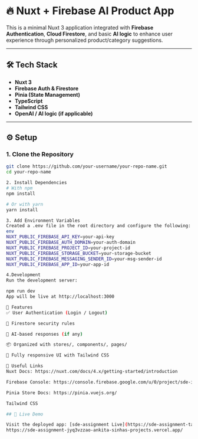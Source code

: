 # 🔥 Nuxt + Firebase AI Product App

This is a minimal Nuxt 3 application integrated with **Firebase Authentication**, **Cloud Firestore**, and basic **AI logic** to enhance user experience through personalized product/category suggestions.

---

## 🛠 Tech Stack

- **Nuxt 3**
- **Firebase Auth & Firestore**
- **Pinia (State Management)**
- **TypeScript**
- **Tailwind CSS**
- **OpenAI / AI logic (if applicable)**

---

## ⚙️ Setup

### 1. Clone the Repository

```bash
git clone https://github.com/your-username/your-repo-name.git
cd your-repo-name

2. Install Dependencies
# With npm
npm install

# Or with yarn
yarn install

3. Add Environment Variables
Created a .env file in the root directory and configure the following:
env
NUXT_PUBLIC_FIREBASE_API_KEY=your-api-key
NUXT_PUBLIC_FIREBASE_AUTH_DOMAIN=your-auth-domain
NUXT_PUBLIC_FIREBASE_PROJECT_ID=your-project-id
NUXT_PUBLIC_FIREBASE_STORAGE_BUCKET=your-storage-bucket
NUXT_PUBLIC_FIREBASE_MESSAGING_SENDER_ID=your-msg-sender-id
NUXT_PUBLIC_FIREBASE_APP_ID=your-app-id

4.Development
Run the development server:

npm run dev
App will be live at http://localhost:3000

🧪 Features
✅ User Authentication (Login / Logout)

🔐 Firestore security rules

🧠 AI-based responses (if any)

📦 Organized with stores/, components/, pages/

🎨 Fully responsive UI with Tailwind CSS

🔗 Useful Links
Nuxt Docs: https://nuxt.com/docs/4.x/getting-started/introduction

Firebase Console: https://console.firebase.google.com/u/0/project/sde-intern-assignment/overview

Pinia Store Docs: https://pinia.vuejs.org/

Tailwind CSS

## 🔗 Live Demo

Visit the deployed app: [sde-assignment Live](https://sde-assignment-tawny.vercel.app)
https://sde-assignment-jyq3vzzao-ankita-sinhas-projects.vercel.app/
